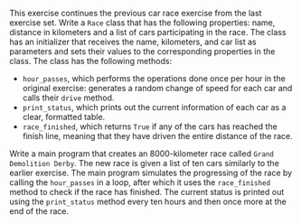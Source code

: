 This exercise continues the previous car race exercise from the last exercise set. Write a `Race` class that has the following properties:
name, distance in kilometers and a list of cars participating in the race. The class has an initializer that receives the name, kilometers, and car list
as parameters and sets their values to the corresponding properties in the class. The class has the following methods:
- `hour_passes`, which performs the operations done once per hour in the original exercise: generates a random change of speed for each car and calls
  their `drive` method.
- `print_status`, which prints out the current information of each car as a clear, formatted table.
- `race_finished`, which returns `True` if any of the cars has reached the finish line, meaning that they have driven the entire distance of the race.

Write a main program that creates an 8000-kilometer race called `Grand Demolition Derby`. The new race is given a list of ten cars similarly to the
earlier exercise. The main program simulates the progressing of the race by calling the `hour_passes` in a loop, after which it uses the `race_finished`
method to check if the race has finished. The current status is printed out using the `print_status` method every ten hours and then once more at the
end of the race.